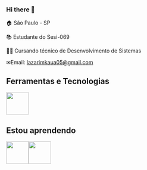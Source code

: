 ### Hi there 👋

<!--
**lazarimkaua/lazarimkaua** is a ✨ _special_ ✨ repository because its `README.md` (this file) appears on your GitHub profile.

Here are some ideas to get you started:

- 🔭 I’m currently working on ...
- 🌱 I’m currently learning ...
- 👯 I’m looking to collaborate on ...
- 🤔 I’m looking for help with ...
- 💬 Ask me about ...
- 📫 How to reach me: ...
- 😄 Pronouns: ...
- ⚡ Fun fact: ...
-->

🏠 São Paulo - SP


📚 Estudante do Sesi-069


👩‍💻 Cursando técnico de Desenvolvimento de Sistemas


✉Email: lazarimkaua05@gmail.com 


## Ferramentas e Tecnologias

<img src="https://cdn.jsdelivr.net/gh/devicons/devicon/icons/github/github-original.svg" height= "60" width= "60" />
          
          


## Estou aprendendo
<img src="https://cdn.jsdelivr.net/gh/devicons/devicon/icons/html5/html5-original.svg" height= "60" width= "60" /><img src="https://cdn.jsdelivr.net/gh/devicons/devicon/icons/css3/css3-original.svg" height= "60" width= "60" />
          
          
